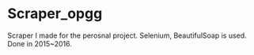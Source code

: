 # Scraper_opgg
Scraper I made for the perosnal project.
Selenium, BeautifulSoap is used.
Done in 2015~2016.
